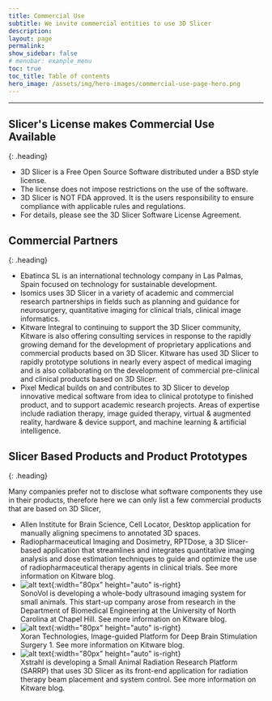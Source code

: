 ```yaml
---
title: Commercial Use
subtitle: We invite commercial entities to use 3D Slicer
description:
layout: page
permalink:
show_sidebar: false
# menubar: example_menu
toc: true
toc_title: Table of contents
hero_image: /assets/img/hero-images/commercial-use-page-hero.png
---
```


<div class="internal-page" markdown="1">

<hr/>

## Slicer's License makes Commercial Use Available
{: .heading}

* 3D Slicer is a Free Open Source Software distributed under a BSD style license.
* The license does not impose restrictions on the use of the software.
* 3D Slicer is NOT FDA approved. It is the users responsibility to ensure compliance with applicable rules and regulations.
* For details, please see the 3D Slicer Software License Agreement.

## Commercial Partners
{: .heading}

* Ebatinca SL is an international technology company in Las Palmas, Spain focused on technology for sustainable development.
* Isomics uses 3D Slicer in a variety of academic and commercial research partnerships in fields such as planning and guidance for neurosurgery, quantitative imaging for clinical trials, clinical image informatics.
* Kitware Integral to continuing to support the 3D Slicer community, Kitware is also offering consulting services in response to the rapidly growing demand for the development of proprietary applications and commercial products based on 3D Slicer. Kitware has used 3D Slicer to rapidly prototype solutions in nearly every aspect of medical imaging and is also collaborating on the development of commercial pre-clinical and clinical products based on 3D Slicer.
* Pixel Medical builds on and contributes to 3D Slicer to develop innovative medical software from idea to clinical prototype to finished product, and to support academic research projects. Areas of expertise include radiation therapy, image guided therapy, virtual & augmented reality, hardware & device support, and machine learning & artificial intelligence.

## Slicer Based Products and Product Prototypes
{: .heading}

Many companies prefer not to disclose what software components they use in their products, therefore here we can only list a few commercial products that are based on 3D Slicer,

* Allen Institute for Brain Science, Cell Locator, Desktop application for manually aligning specimens to annotated 3D spaces.
* Radiopharmaceutical Imaging and Dosimetry, RPTDose, a 3D Slicer-based application that streamlines and integrates quantitative imaging analysis and dose estimation techniques to guide and optimize the use of radiopharmaceutical therapy agents in clinical trials. See more information on Kitware blog.
* ![alt text](https://sonovol.com/wp-content/uploads/2019/03/sonovol.logo_.png "SonoVol"){:width="80px" height="auto" is-right}<br/>
SonoVol is developing a whole-body ultrasound imaging system for small animals. This start-up company arose from research in the Department of Biomedical Engineering at the University of North Carolina at Chapel Hill. See more information on Kitware blog.
* ![alt text](https://blog.kitware.com/wp-content/uploads/2018/06/Xoran.png "Xoran Technologies"){:width="80px" height="auto" is-right}<br/>
Xoran Technologies, Image-guided Platform for Deep Brain Stimulation Surgery 1. See more information on Kitware blog.
* ![alt text](https://xstrahl-9f3e.kxcdn.com/wp-content/uploads/2017/03/logo-top.svg "Xstrahl"){:width="80px" height="auto" is-right}<br/>
Xstrahl is developing a Small Animal Radiation Research Platform (SARRP) that uses 3D Slicer as its front-end application for radiation therapy beam placement and system control. See more information on Kitware blog.

</div>

